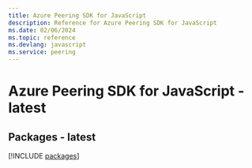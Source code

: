 ```yaml
---
title: Azure Peering SDK for JavaScript
description: Reference for Azure Peering SDK for JavaScript
ms.date: 02/06/2024
ms.topic: reference
ms.devlang: javascript
ms.service: peering
---
```

# Azure Peering SDK for JavaScript - latest
## Packages - latest
[!INCLUDE [packages](peering-index.md)]